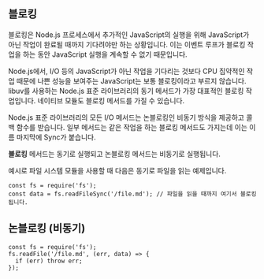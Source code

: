 ## 블로킹

블로킹은 Node.js 프로세스에서 추가적인 JavaScript의 실행을 위해 JavaScript가 아닌 작업이 완료될 때까지 기다려야만 하는 상황입니다. 이는 이벤트 루프가 블로킹 작업을 하는 동안 JavaScript 실행을 계속할 수 없기 때문입니다.

Node.js에서, I/O 등의 JavaScript가 아닌 작업을 기다리는 것보다 CPU 집약적인 작업 때문에 나쁜 성능을 보여주는 JavaScript는 보통 블로킹이라고 부르지 않습니다. libuv를 사용하는 Node.js 표준 라이브러리의 동기 메서드가 가장 대표적인 블로킹 작업입니다. 네이티브 모듈도 블로킹 메서드를 가질 수 있습니다.

Node.js 표준 라이브러리의 모든 I/O 메서드는 논블로킹인 비동기 방식을 제공하고 콜백 함수를 받습니다. 일부 메서드는 같은 작업을 하는 블로킹 메서드도 가지는데 이는 이름 마지막에 Sync가 붙습니다.

**블로킹** 메서드는 동기로 실행되고 논블로킹 메서드는 비동기로 실행됩니다.

예시로 파일 시스템 모듈을 사용할 때 다음은 동기로 파일을 읽는 예제입니다.

```
const fs = require('fs');
const data = fs.readFileSync('/file.md'); // 파일을 읽을 때까지 여기서 블로킹 됩니다.
```

## 논블로킹 (비동기)
```
const fs = require('fs');
fs.readFile('/file.md', (err, data) => {
  if (err) throw err;
});
```